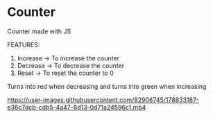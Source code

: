 # Counter
Counter made with JS

FEATURES:
1. Increase -> To increase the counter
2. Decrease -> To decrease the counter
3. Reset -> To reset the counter to 0

Turns into red when decreasing and turns into green when increasing


https://user-images.githubusercontent.com/82906745/178833187-e36c7dcb-cdb5-4a47-8d13-0d71a24596c1.mp4

